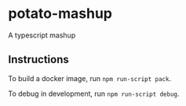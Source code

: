 # potato-mashup

A typescript mashup

## Instructions

To build a docker image, run `npm run-script pack`.

To debug in development, run `npm run-script debug`.
